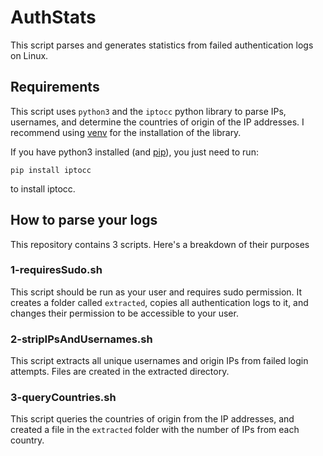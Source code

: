 # AuthStats
This script parses and generates statistics from failed authentication logs on Linux.

## Requirements

This script uses `python3` and the `iptocc` python library to parse IPs, usernames, and determine the countries of origin of the IP addresses. I recommend using [venv](https://docs.python.org/3/library/venv.html) for the installation of the library.

If you have python3 installed (and [pip](https://pip.pypa.io/en/stable/installation/)), you just need to run:

    pip install iptocc

to install iptocc.

## How to parse your logs

This repository contains 3 scripts. Here's a breakdown of their purposes

### 1-requiresSudo.sh

This script should be run as your user and requires sudo permission. It creates a folder called `extracted`, copies all authentication logs to it, and changes their permission to be accessible to your user. 

### 2-stripIPsAndUsernames.sh

This script extracts all unique usernames and origin IPs from failed login attempts. Files are created in the extracted directory.

### 3-queryCountries.sh

This script queries the countries of origin from the IP addresses, and created a file in the `extracted` folder with the number of IPs from each country.
